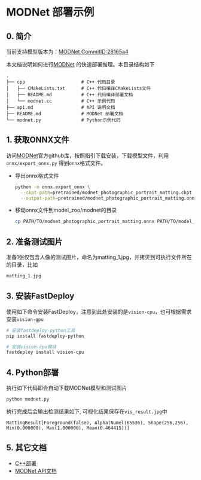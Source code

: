 # MODNet 部署示例

## 0. 简介
当前支持模型版本为：[MODNet CommitID:28165a4](https://github.com/ZHKKKe/MODNet/commit/28165a4)

本文档说明如何进行[MODNet](https://github.com/ZHKKKe/MODNet) 的快速部署推理。本目录结构如下

```
.
├── cpp                     # C++ 代码目录
│   ├── CMakeLists.txt      # C++ 代码编译CMakeLists文件
│   ├── README.md           # C++ 代码编译部署文档
│   └── modnet.cc           # C++ 示例代码
├── api.md                  # API 说明文档
├── README.md               # MODNet 部署文档
└── modnet.py               # Python示例代码
```

## 1. 获取ONNX文件

访问[MODNet](https://github.com/ZHKKKe/MODNet)官方github库，按照指引下载安装，下载模型文件，利用 `onnx/export_onnx.py` 得到`onnx`格式文件。

* 导出onnx格式文件
  ```bash
  python -m onnx.export_onnx \
    --ckpt-path=pretrained/modnet_photographic_portrait_matting.ckpt \
    --output-path=pretrained/modnet_photographic_portrait_matting.onnx
  ```
* 移动onnx文件到model_zoo/modnet的目录
  ```bash
  cp PATH/TO/modnet_photographic_portrait_matting.onnx PATH/TO/model_zoo/vision/modnet/
  ```


## 2. 准备测试图片
准备1张仅包含人像的测试图片，命名为matting_1.jpg，并拷贝到可执行文件所在的目录，比如
```bash
matting_1.jpg
```

## 3. 安装FastDeploy

使用如下命令安装FastDeploy，注意到此处安装的是`vision-cpu`，也可根据需求安装`vision-gpu`
```bash
# 安装fastdeploy-python工具
pip install fastdeploy-python

# 安装vision-cpu模块
fastdeploy install vision-cpu
```

## 4. Python部署

执行如下代码即会自动下载MODNet模型和测试图片
```bash
python modnet.py
```

执行完成后会输出检测结果如下, 可视化结果保存在`vis_result.jpg`中
```
MattingResult[Foreground(false), Alpha(Numel(65536), Shape(256,256), Min(0.000000), Max(1.000000), Mean(0.464415))]
```

## 5. 其它文档

- [C++部署](./cpp/README.md)
- [MODNet API文档](./api.md)
